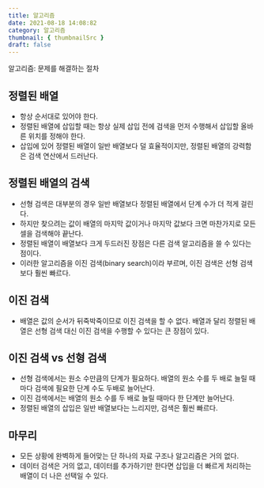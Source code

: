 ```yaml
---
title: 알고리즘
date: 2021-08-18 14:08:82
category: 알고리즘
thumbnail: { thumbnailSrc }
draft: false
---
```


알고리즘: 문제를 해결하는 절차

## 정렬된 배열

- 항상 순서대로 있어야 한다.
- 정렬된 배열에 삽입할 때는 항상 실제 삽입 전에 검색을 먼저 수행해서 삽입할 올바른 위치를 정해야 한다.
- 삽입에 있어 정렬된 배열이 일반 배열보다 덜 효율적이지만, 정렬된 배열의 강력함은 검색 연산에서 드러난다.

## 정렬된 배열의 검색

- 선형 검색은 대부분의 경우 일반 배열보다 정렬된 배열에서 단계 수가 더 적게 걸린다.
- 하지만 찾으려는 값이 배열의 마지막 값이거나 마지막 값보다 크면 마찬가지로 모든 셀을 검색해야 끝난다.
- 정렬된 배열이 배열보다 크게 두드러진 장점은 다른 검색 알고리즘을 쓸 수 있다는 점이다.
- 이러한 알고리즘을 이진 검색(binary search)이라 부르며, 이진 검색은 선형 검색보다 훨씬 빠르다.

## 이진 검색

- 배열은 값의 순서가 뒤죽박죽이므로 이진 검색을 할 수 없다. 배열과 달리 정렬된 배열은 선형 검색 대신 이진 검색을 수행할 수 있다는 큰 장점이 있다.

## 이진 검색 vs 선형 검색

- 선형 검색에서는 원소 수만큼의 단계가 필요하다. 배열의 원소 수를 두 배로 늘릴 때마다 검색에 필요한 단계 수도 두배로 늘어난다.
- 이진 검색에서는 배열의 원소 수를 두 배로 늘릴 때마다 한 단계만 늘어난다.
- 정렬된 배열의 삽입은 일반 배열보다는 느리지만, 검색은 훨씬 빠르다.

## 마무리

- 모든 상황에 완벽하게 들어맞는 단 하나의 자료 구조나 알고리즘은 거의 없다.
- 데이터 검색은 거의 없고, 데이터를 추가하기만 한다면 삽입을 더 빠르게 처리하는 배열이 더 나은 선택일 수 있다.

